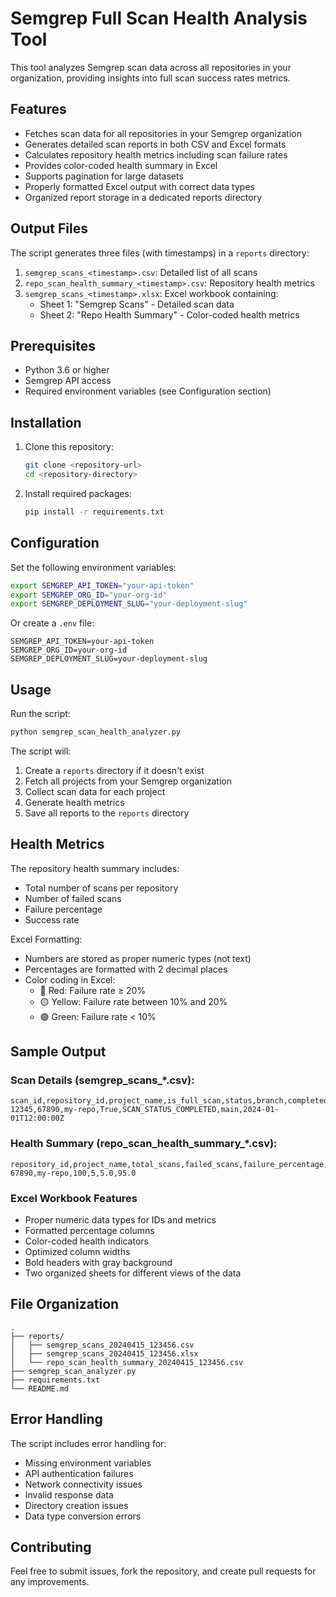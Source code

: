 # Semgrep Full Scan Health Analysis Tool

This tool analyzes Semgrep scan data across all repositories in your organization, providing insights into full scan success rates metrics.

## Features

- Fetches scan data for all repositories in your Semgrep organization
- Generates detailed scan reports in both CSV and Excel formats
- Calculates repository health metrics including scan failure rates
- Provides color-coded health summary in Excel
- Supports pagination for large datasets
- Properly formatted Excel output with correct data types
- Organized report storage in a dedicated reports directory

## Output Files

The script generates three files (with timestamps) in a `reports` directory:

1. `semgrep_scans_<timestamp>.csv`: Detailed list of all scans
2. `repo_scan_health_summary_<timestamp>.csv`: Repository health metrics
3. `semgrep_scans_<timestamp>.xlsx`: Excel workbook containing:
   - Sheet 1: "Semgrep Scans" - Detailed scan data
   - Sheet 2: "Repo Health Summary" - Color-coded health metrics

## Prerequisites

- Python 3.6 or higher
- Semgrep API access
- Required environment variables (see Configuration section)

## Installation

1. Clone this repository:
   ```bash
   git clone <repository-url>
   cd <repository-directory>
   ```

2. Install required packages:
   ```bash
   pip install -r requirements.txt
   ```

## Configuration

Set the following environment variables:

```bash
export SEMGREP_API_TOKEN="your-api-token"
export SEMGREP_ORG_ID="your-org-id"
export SEMGREP_DEPLOYMENT_SLUG="your-deployment-slug"
```

Or create a `.env` file:

```plaintext
SEMGREP_API_TOKEN=your-api-token
SEMGREP_ORG_ID=your-org-id
SEMGREP_DEPLOYMENT_SLUG=your-deployment-slug
```

## Usage

Run the script:
```bash
python semgrep_scan_health_analyzer.py
```

The script will:
1. Create a `reports` directory if it doesn't exist
2. Fetch all projects from your Semgrep organization
3. Collect scan data for each project
4. Generate health metrics
5. Save all reports to the `reports` directory

## Health Metrics

The repository health summary includes:
- Total number of scans per repository
- Number of failed scans
- Failure percentage
- Success rate

Excel Formatting:
- Numbers are stored as proper numeric types (not text)
- Percentages are formatted with 2 decimal places
- Color coding in Excel:
  - 🔴 Red: Failure rate ≥ 20%
  - 🟡 Yellow: Failure rate between 10% and 20%
  - 🟢 Green: Failure rate < 10%

## Sample Output

### Scan Details (semgrep_scans_*.csv):
```csv
scan_id,repository_id,project_name,is_full_scan,status,branch,completed_at
12345,67890,my-repo,True,SCAN_STATUS_COMPLETED,main,2024-01-01T12:00:00Z
```

### Health Summary (repo_scan_health_summary_*.csv):
```csv
repository_id,project_name,total_scans,failed_scans,failure_percentage,success_rate
67890,my-repo,100,5,5.0,95.0
```

### Excel Workbook Features
- Proper numeric data types for IDs and metrics
- Formatted percentage columns
- Color-coded health indicators
- Optimized column widths
- Bold headers with gray background
- Two organized sheets for different views of the data

## File Organization

```
.
├── reports/
│   ├── semgrep_scans_20240415_123456.csv
│   ├── semgrep_scans_20240415_123456.xlsx
│   └── repo_scan_health_summary_20240415_123456.csv
├── semgrep_scan_analyzer.py
├── requirements.txt
└── README.md
```

## Error Handling

The script includes error handling for:
- Missing environment variables
- API authentication failures
- Network connectivity issues
- Invalid response data
- Directory creation issues
- Data type conversion errors

## Contributing

Feel free to submit issues, fork the repository, and create pull requests for any improvements.

